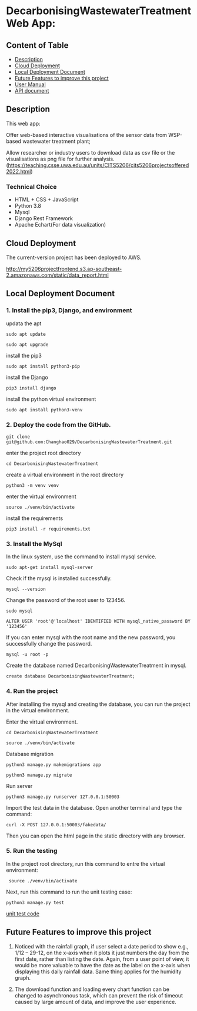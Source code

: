 # DecarbonisingWastewaterTreatment Web App:
## Content of Table
  - [Description](#description)
  - [Cloud Deployment](#clouddeployment)
  - [Local Deployment Document](#localdeployment)
  - [Future Features to improve this project](#futurefeature)
  - [User Manual](documents/User_Manual.md)
  - [API document](document/API_Document.md)
## Description <a name=description></a>
This web app:

Offer web-based interactive visualisations of the sensor data from WSP-based wastewater treatment plant;

Allow researcher or industry users to download data as csv file or the visualisations as png file for further analysis.
(https://teaching.csse.uwa.edu.au/units/CITS5206/cits5206projectsoffered2022.html)
### Technical Choice
- HTML + CSS + JavaScript
- Python 3.8
- Mysql
- Django Rest Framework
- Apache Echart(For data visualization)

## Cloud Deployment <a name=clouddeployment></a>
The current-version project has been deployed to AWS.

http://my5206projectfrontend.s3.ap-southeast-2.amazonaws.com/static/data_report.html


## Local Deployment Document <a name=localdeployment></a>
### 1. Install the pip3, Django, and environment
updata the apt

`sudo apt update `

`sudo apt upgrade`

install the pip3

`sudo apt install python3-pip`

install the Django

`pip3 install django`

install the python virtual environment

`sudo apt install python3-venv`

### 2. Deploy the code from the GitHub.
`git clone git@github.com:Changhao029/DecarbonisingWastewaterTreatment.git`

enter the project root directory

`cd DecarbonisingWastewaterTreatment`

create a virtual environment in the root directory

`python3 -m venv venv`

enter the virtual environment

`source ./venv/bin/activate`

install the requirements

`pip3 install -r requirements.txt`

### 3. Install the MySql
In the linux system, use the command to install mysql service.

`sudo apt-get install mysql-server`

Check if the mysql is installed successfully.

`mysql --version`

Change the password of the root user to 123456.

`sudo mysql`

`ALTER USER 'root'@'localhost' IDENTIFIED WITH mysql_native_password BY '123456'`

If you can enter mysql with the root name and the new password, 
you successfully change the password.

`mysql -u root -p`

Create the database named DecarbonisingWastewaterTreatment in mysql.

`create database DecarbonisingWastewaterTreatment;`

### 4. Run the project
After installing the mysql and creating the database, you can run the 
project in the virtual environment.

Enter the virtual environment.

`cd DecarbonisingWastewaterTreatment`

`source ./venv/bin/activate`

Database migration

`python3 manage.py makemigrations app`

`python3 manage.py migrate`

Run server

`python3 manage.py runserver 127.0.0.1:50003`

Import the test data in the database.
Open another terminal and type the command:

`curl -X POST 127.0.0.1:50003/fakedata/`

Then you can open the html page in the static directory with any browser.

### 5. Run the testing

In the project root directory, run this command to entre the virtual environment:

` source ./venv/bin/activate`

Next, run this command to run the unit testing case:

`python3 manage.py test`

[unit test code](#app/tests.py)

## Future Features to improve this project <a name=futurefeature></a>
1. Noticed with the rainfall graph, if user select a date period to show e.g., 
1/12 – 29-12, on the x-axis when it plots it just numbers the day from the first date, 
rather than listing the date. Again, from a user point of view, 
it would be more valuable to have the date as the label on the x-axis when displaying this daily rainfall data. 
Same thing applies for the humidity graph.

2. The download function and loading every chart function can be changed to asynchronous task, 
which can prevent the risk of timeout caused by large amount of data, and improve the user experience.
